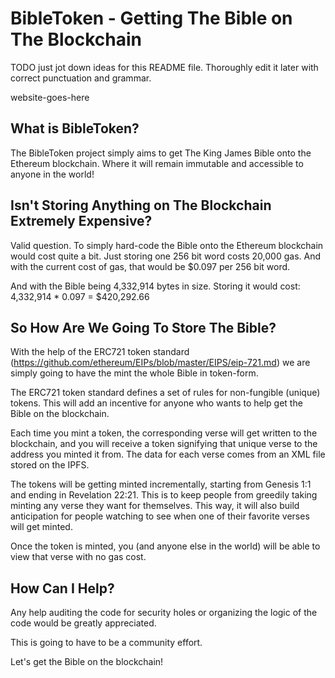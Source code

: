 BibleToken - Getting The Bible on The Blockchain
================================================

TODO just jot down ideas for this README file. Thoroughly edit it later with correct punctuation and grammar.

website-goes-here

What is BibleToken?
-------------------
The BibleToken project simply aims to get The King James Bible onto the Ethereum blockchain.
Where it will remain immutable and accessible to anyone in the world!

Isn't Storing Anything on The Blockchain Extremely Expensive?
-------------------------------------------------------------
Valid question.
To simply hard-code the Bible onto the Ethereum blockchain would cost quite a bit.
Just storing one 256 bit word costs 20,000 gas.
And with the current cost of gas, that would be $0.097 per 256 bit word.

And with the Bible being 4,332,914 bytes in size.
Storing it would cost: 4,332,914 * 0.097 = $420,292.66

So How Are We Going To Store The Bible?
---------------------------------------
With the help of the ERC721 token standard (https://github.com/ethereum/EIPs/blob/master/EIPS/eip-721.md)
we are simply going to have the mint the whole Bible in token-form.

The ERC721 token standard defines a set of rules for non-fungible (unique) tokens.
This will add an incentive for anyone who wants to help get the Bible on the blockchain.

Each time you mint a token, the corresponding verse will get written to the blockchain,
and you will receive a token signifying that unique verse to the address you minted it from.
The data for each verse comes from an XML file stored on the IPFS.

The tokens will be getting minted incrementally, starting from Genesis 1:1 and ending in Revelation 22:21.
This is to keep people from greedily taking minting any verse they want for themselves.
This way, it will also build anticipation for people watching to see when one of their favorite verses will get minted.

Once the token is minted, you (and anyone else in the world) will be able to view that verse with no gas cost.

How Can I Help?
---------------
Any help auditing the code for security holes or organizing the logic of the code would be greatly appreciated.

This is going to have to be a community effort.

Let's get the Bible on the blockchain!
